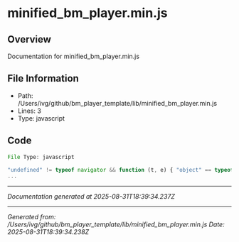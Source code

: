 # minified_bm_player.min.js

## Overview
Documentation for minified_bm_player.min.js

## File Information
- Path: /Users/ivg/github/bm_player_template/lib/minified_bm_player.min.js
- Lines: 3
- Type: javascript

## Code
```js
File Type: javascript

"undefined" != typeof navigator && function (t, e) { "object" == typeof exports && "undefined" != typeof module ? module.exports = e() : "function" == typeof define && define.amd ? define(e) : (t = "undefined" != typeof globalThis ? globalThis : t || self).lottie = e(); }(this, (function () { "use strict"; var svgNS = "http://www.w3.org/2000/svg", locationHref = "", _useWebWorker = !1, initialDefaultFrame = -999999, setWebWorker = function (t) { _useWebWorker = !!t; }, get
...
```

---
*Documentation generated at 2025-08-31T18:39:34.237Z*


---
*Generated from: /Users/ivg/github/bm_player_template/lib/minified_bm_player.min.js*
*Date: 2025-08-31T18:39:34.238Z*